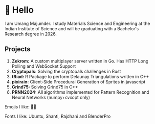 # 👋 Hello
I am Umang Majumder. I study Materials Science and Engineering at the Indian Institute of Science and will be graduating with a Bachelor's Research degree in 2026.

## Projects
1. **Zekrom:** A custom multiplayer server written in Go. Has HTTP Long Polling and WebSocket Support
2. **Cryptopals:** Solving the cryptopals challenges in Rust
3. **tRiad:** R Package to perform Delaunay Triangulations written in C++
4. **pixirain:** Client-Side Procedural Generation of Sprites in javascript
5. **Grind75:** Solving Grind75 in C++
6. **PRNN2024:** All algorithms implemented for Pattern Recognition and Neural Networks (numpy+cvxopt only)

Emojis I like: 🐋🐳

Fonts I like: Ubuntu, Shanti, Rajdhani and BlenderPro 


<!---
ZeroDawn0D/ZeroDawn0D is a ✨ special ✨ repository because its `README.md` (this file) appears on your GitHub profile.
You can click the Preview link to take a look at your changes.
--->
